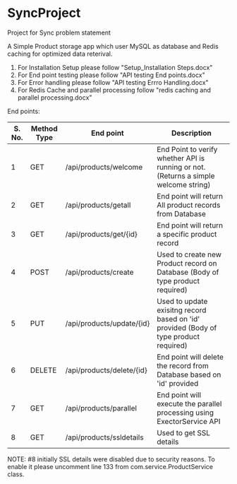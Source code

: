 # SyncProject
Project for Sync problem statement

A Simple Product storage app which user MySQL as database and Redis caching for optimized data reterival.

1.  For Installation Setup please follow "Setup_Installation Steps.docx"
2.  For End point testing please follow "API testing End points.docx"
3.  For Error handling please follow "API testing Errro Handling.docx"
4.  For Redis Cache and parallel processing follow "redis caching and parallel processing.docx"

End points:

| S. No. | Method Type |          End point          |  Description                                                                           |
|--------|-------------|-----------------------------|----------------------------------------------------------------------------------------|
|1       | GET         | /api/products/welcome       |  End Point to verify whether API is running or not. (Returns a simple welcome string)  |
|2       | GET         | /api/products/getall        |  End point will return All product records from Database                               |
|3       | GET         | /api/products/get/{id}      |  End point will return a specific product record                                       |
|4       | POST        | /api/products/create        |  Used to create new Product record on Database (Body of type product required)         |
|5       | PUT         | /api/products/update/{id}   |  Used to update exisitng record based on 'id' provided (Body of type product required) |
|6       | DELETE      | /api/products/delete/{id}   |  End point will delete the record from Database based on 'id' provided                 |
|7       | GET         | /api/products/parallel      |  End point will execute the parallel processing using ExectorService API               |
|8       | GET         | /api/products/ssldetails    |  Used to get SSL details                                                               |

NOTE: #8 initially SSL details were disabled due to security reasons. To enable it please uncomment line 133 from com.service.ProductService class.

